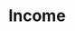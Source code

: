 ---
layout: content
data: temp
title: Income
isHome: true
link: https://figure.nz/search/?query=income%20disabled&ref=dfnz
---